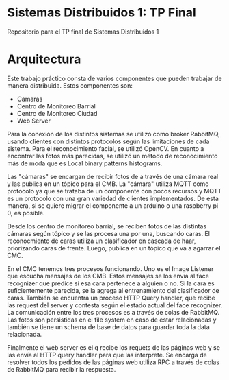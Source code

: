 # Sistemas Distribuidos 1: TP Final

Repositorio para el TP final de Sistemas Distribuidos 1


# Arquitectura

Este trabajo práctico consta de varios componentes que pueden trabajar de manera distribuida.
Estos componentes son:  
- Camaras
- Centro de Monitoreo Barrial
- Centro de Monitoreo Ciudad
- Web Server  


Para la conexión de los distintos sistemas se utilizó como broker RabbitMQ, usando clientes con distintos protocolos según las limitaciones de cada sistema. Para el reconocimiento facial, se utilizó OpenCV. En cuanto a encontrar las fotos más parecidas, se utilizó un método de reconocimiento más de moda que es Local binary patterns histograms.  


Las "cámaras" se encargan de recibir fotos de a través de una cámara real y las publica en un tópico para el CMB. La "cámara" utiliza MQTT como protocolo ya que se trataba de un componente con pocos recursos y MQTT es un protocolo con una gran variedad de clientes implementados. De esta manera, si se quiere migrar el componente a un arduino o una raspberry pi 0, es posible.   

Desde los centro de monitoreo barrial, se reciben fotos de las distintas cámaras según tópico y se las procesa una por una, buscando caras. El reconocmiento de caras utiliza un clasificador en cascada de haar, priorizando caras de frente. Luego, publica en un tópico que va a agarrar el CMC.  

En el CMC tenemos tres procesos funcionando. Uno es el Image Listener que escucha mensajes de los CMB. Estos mensajes se los envía al face recognizer que predice si esa cara pertenece a alguien o no. Si la cara es suficientemente parecida, se la agrega al entrenamiento del clasificador de caras. También se encuentra un proceso HTTP Query handler, que recibe las request del server y contesta según el estado actual del face recognizer. La comunicación entre los tres procesos es a través de colas de RabbitMQ. Las fotos son persistidas en el file system en caso de estar relacionadas y también se tiene un schema de base de datos para guardar toda la data relacionada.  

Finalmente el web server es el q recibe los requets de las páginas web y se las envía al HTTP query handler para que las interprete. Se encarga de resolver todos los pedidos de las páginas web utiliza RPC a través de colas de RabbitMQ para recibir la respuesta.   